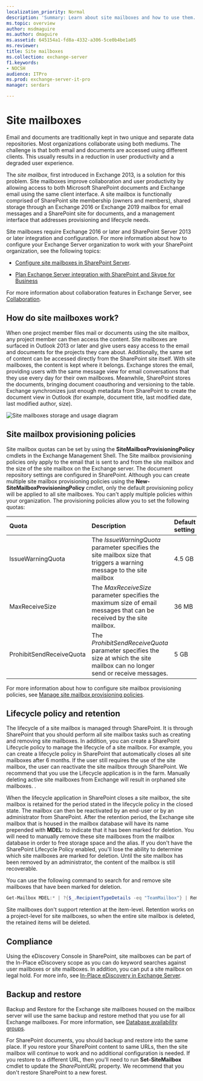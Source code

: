 ```yaml
---
localization_priority: Normal
description: 'Summary: Learn about site mailboxes and how to use them.'
ms.topic: overview
author: msdmaguire
ms.author: dmaguire
ms.assetid: 645154a1-fd8a-4332-a306-5ce0b4be1a05
ms.reviewer:
title: Site mailboxes
ms.collection: exchange-server
f1.keywords:
- NOCSH
audience: ITPro
ms.prod: exchange-server-it-pro
manager: serdars

---
```


# Site mailboxes

Email and documents are traditionally kept in two unique and separate data repositories. Most organizations collaborate using both mediums. The challenge is that both email and documents are accessed using different clients. This usually results in a reduction in user productivity and a degraded user experience.

The *site mailbox*, first introduced in Exchange 2013, is a solution for this problem. Site mailboxes improve collaboration and user productivity by allowing access to both Microsoft SharePoint documents and Exchange email using the same client interface. A site mailbox is functionally comprised of SharePoint site membership (owners and members), shared storage through an Exchange 2016 or Exchange 2019 mailbox for email messages and a SharePoint site for documents, and a management interface that addresses provisioning and lifecycle needs.

Site mailboxes require Exchange 2016 or later and SharePoint Server 2013 or later integration and configuration. For more information about how to configure your Exchange Server organization to work with your SharePoint organization, see the following topics:

- [Configure site mailboxes in SharePoint Server](/SharePoint/administration/configure-site-mailboxes-in-sharepoint).

- [Plan Exchange Server integration with SharePoint and Skype for Business](../plan-and-deploy/integration-with-sharepoint-and-skype/integration-with-sharepoint-and-skype.md)

For more information about collaboration features in Exchange Server, see [Collaboration](collaboration.md).


## How do site mailboxes work?
<a name="howwork"> </a>

When one project member files mail or documents using the site mailbox, any project member can then access the content. Site mailboxes are surfaced in Outlook 2013 or later and give users easy access to the email and documents for the projects they care about. Additionally, the same set of content can be accessed directly from the SharePoint site itself. With site mailboxes, the content is kept where it belongs. Exchange stores the email, providing users with the same message view for email conversations that they use every day for their own mailboxes. Meanwhile, SharePoint stores the documents, bringing document coauthoring and versioning to the table. Exchange synchronizes just enough metadata from SharePoint to create the document view in Outlook (for example, document title, last modified date, last modified author, size).

![Site mailboxes storage and usage diagram](../media/ITPro_SiteMailbox_DataFlow.png)

## Site mailbox provisioning policies
<a name="policies"> </a>

Site mailbox quotas can be set by using the **SiteMailboxProvisioningPolicy** cmdlets in the Exchange Management Shell. The Site mailbox provisioning policies only apply to the email that is sent to and from the site mailbox and the size of the site mailbox on the Exchange server. The document repository settings are configured in SharePoint. Although you can create multiple site mailbox provisioning policies using the **New-SiteMailboxProvisioningPolicy** cmdlet, only the default provisioning policy will be applied to all site mailboxes. You can't apply multiple policies within your organization. The provisioning policies allow you to set the following quotas:

|**Quota**|**Description**|**Default setting**|
|:-----|:-----|:-----|
|IssueWarningQuota|The _IssueWarningQuota_ parameter specifies the site mailbox size that triggers a warning message to the site mailbox|4.5 GB|
|MaxReceiveSize|The _MaxReceiveSize_ parameter specifies the maximum size of email messages that can be received by the site mailbox.|36 MB|
|ProhibitSendReceiveQuota|The _ProhibitSendReceiveQuota_ parameter specifies the size at which the site mailbox can no longer send or receive messages.|5 GB|

For more information about how to configure site mailbox provisioning policies, see [Manage site mailbox provisioning policies](../../ExchangeServer2013/manage-site-mailbox-provisioning-policies-exchange-2013-help.md).

## Lifecycle policy and retention
<a name="policies"> </a>

The lifecycle of a site mailbox is managed through SharePoint. It is through SharePoint that you should perform all site mailbox tasks such as creating and removing site mailboxes. In addition, you can create a SharePoint Lifecycle policy to manage the lifecycle of a site mailbox. For example, you can create a lifecycle policy in SharePoint that automatically closes all site mailboxes after 6 months. If the user still requires the use of the site mailbox, the user can reactivate the site mailbox through SharePoint. We recommend that you use the Lifecycle application is in the farm. Manually deleting active site mailboxes from Exchange will result in orphaned site mailboxes. .

When the lifecycle application in SharePoint closes a site mailbox, the site mailbox is retained for the period stated in the lifecycle policy in the closed state. The mailbox can then be reactivated by an end-user or by an administrator from SharePoint. After the retention period, the Exchange site mailbox that is housed in the mailbox database will have its name prepended with **MDEL:** to indicate that it has been marked for deletion. You will need to manually remove these site mailboxes from the mailbox database in order to free storage space and the alias. If you don't have the SharePoint Lifecycle Policy enabled, you'll lose the ability to determine which site mailboxes are marked for deletion. Until the site mailbox has been removed by an administrator, the content of the mailbox is still recoverable.

You can use the following command to search for and remove site mailboxes that have been marked for deletion.

```PowerShell
Get-Mailbox MDEL:* | ?{$_.RecipientTypeDetails -eq "TeamMailbox"} | Remove-Mailbox -Confirm:$false
```

Site mailboxes don't support retention at the item-level. Retention works on a project-level for site mailboxes, so when the entire site mailbox is deleted, the retained items will be deleted.

## Compliance
<a name="policies"> </a>

Using the eDiscovery Console in SharePoint, site mailboxes can be part of the In-Place eDiscovery scope as you can do keyword searches against user mailboxes or site mailboxes. In addition, you can put a site mailbox on legal hold. For more info, see [In-Place eDiscovery in Exchange Server](../policy-and-compliance/ediscovery/ediscovery.md).

## Backup and restore
<a name="policies"> </a>

Backup and Restore for the Exchange site mailboxes housed on the mailbox server will use the same backup and restore method that you use for all Exchange mailboxes. For more information, see [Database availability groups](../high-availability/database-availability-groups/database-availability-groups.md).

For SharePoint documents, you should backup and restore into the same place. If you restore your SharePoint content to same URLs, then the site mailbox will continue to work and no additional configuration is needed. If you restore to a different URL, then you'll need to run **Set-SiteMailbox** cmdlet to update the _SharePointURL_ property. We recommend that you don't restore SharePoint to a new forest.